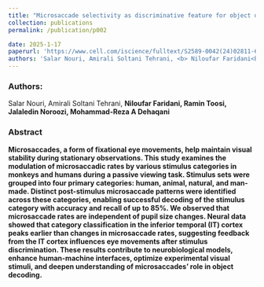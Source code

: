 ```yaml
---
title: "Microsaccade selectivity as discriminative feature for object decoding"
collection: publications
permalink: /publication/p002

date: 2025-1-17
paperurl: 'https://www.cell.com/iscience/fulltext/S2589-0042(24)02811-6'
authors: 'Salar Nouri, Amirali Soltani Tehrani, <b> Niloufar Faridani<b>, Ramin Toosi, Jalaledin Noroozi, Mohammad-Reza A Dehaqani'
---
```


<h3> Authors: </h3>
Salar Nouri, Amirali Soltani Tehrani, <b> Niloufar Faridani<b>, Ramin Toosi, Jalaledin Noroozi, Mohammad-Reza A Dehaqani

<h3> Abstract </h3>
Microsaccades, a form of fixational eye movements, help maintain visual stability during stationary observations. This study examines the modulation of microsaccadic rates by various stimulus categories in monkeys and humans during a passive viewing task. Stimulus sets were grouped into four primary categories: human, animal, natural, and man-made. Distinct post-stimulus microsaccade patterns were identified across these categories, enabling successful decoding of the stimulus category with accuracy and recall of up to 85%. We observed that microsaccade rates are independent of pupil size changes. Neural data showed that category classification in the inferior temporal (IT) cortex peaks earlier than changes in microsaccade rates, suggesting feedback from the IT cortex influences eye movements after stimulus discrimination. These results contribute to neurobiological models, enhance human-machine interfaces, optimize experimental visual stimuli, and deepen understanding of microsaccades’ role in object decoding.
